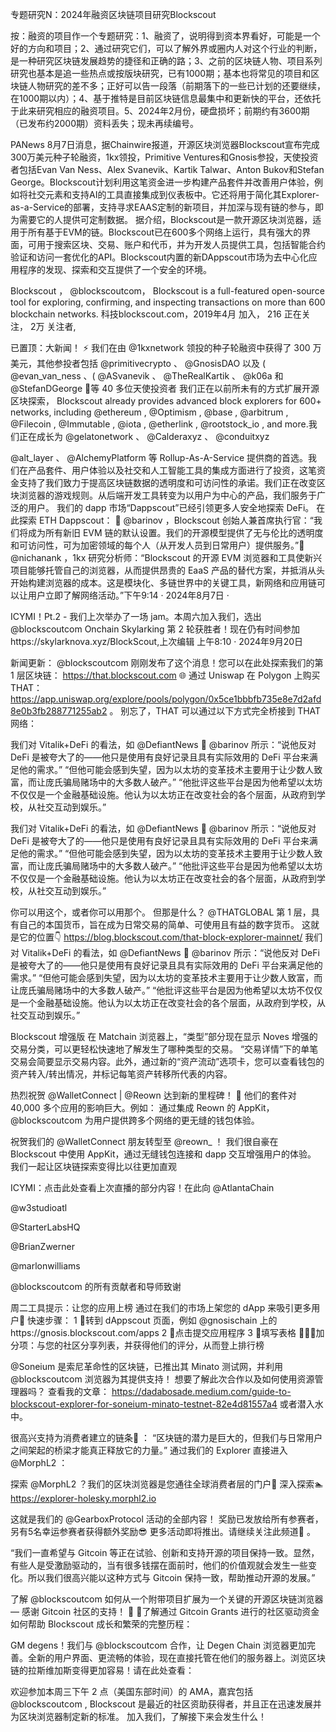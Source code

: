 专题研究N：2024年融资区块链项目研究Blockscout


按：融资的项目作一个专题研究：1、融资了，说明得到资本界看好，可能是一个好的方向和项目；2、通过研究它们，可以了解外界或圈内人对这个行业的判断，是一种研究区块链发展趋势的捷径和正确的路；3、之前的区块链人物、项目系列研究也基本是追一些热点或按版块研究，已有1000期；基本也将常见的项目和区块链人物研究的差不多；正好可以告一段落（前期落下的一些已计划的还要继续，在1000期以内）；4、基于推特是目前区块链信息最集中和更新快的平台，还依托于此来研究相应的融资项目。5、2024年2月份，硬盘损坏；前期约有3600期（已发布约2000期）资料丢失；现未再续编号。

PANews 8月7日消息，据Chainwire报道，开源区块浏览器Blockscout宣布完成300万美元种子轮融资，1kx领投，Primitive Ventures和Gnosis参投，天使投资者包括Evan Van Ness、Alex Svanevik、Kartik Talwar、Anton Bukov和Stefan George。Blockscout计划利用这笔资金进一步构建产品套件并改善用户体验，例如将社交元素和支持AI的工具直接集成到仪表板中。它还将用于简化其Explorer-as-a-Service的部署，支持寻求EAAS定制的新项目，并加深与现有链的参与，即为需要它的人提供可定制数据。
据介绍，Blockscout是一款开源区块浏览器，适用于所有基于EVM的链。Blockscout已在600多个网络上运行，具有强大的界面，可用于搜索区块、交易、账户和代币，并为开发人员提供工具，包括智能合约验证和访问一套优化的API。Blockscout内置的新DAppscout市场为去中心化应用程序的发现、探索和交互提供了一个安全的环境。

Blockscout
，
@blockscoutcom，
Blockscout is a full-featured open-source tool for exploring, confirming, and inspecting transactions on more than 600 blockchain networks.
科技blockscout.com，2019年4月 加入，
216 正在关注，
2万 关注者,


已置顶：大新闻！ ⚡
我们在由
@1kxnetwork
领投的种子轮融资中获得了 300 万美元，其他参投者包括
@primitivecrypto
 、 
@GnosisDAO
以及 ( 
@evan_van_ness
 、( 
@ASvanevik
 、 
@TheRealKartik
 、 
@k06a
和
@StefanDGeorge
 🌟等 40 多位天使投资者
我们正在以前所未有的方式扩展开源区块探索，
Blockscout already provides advanced block explorers for 600+ networks, including 
@ethereum
, 
@Optimism
, 
@base
, 
@arbitrum
, 
@Filecoin
, 
@Immutable
, 
@iota
, 
@etherlink
, 
@rootstock_io
, and more.我们正在成长为
@gelatonetwork
 、 
@Calderaxyz
 、 
@conduitxyz
 
@alt_layer
 、 
@AlchemyPlatform
等 Rollup-As-A-Service 提供商的首选。我们在产品套件、用户体验以及社交和人工智能工具的集成方面进行了投资，这笔资金支持了我们致力于提高区块链数据的透明度和可访问性的承诺。我们正在改变区块浏览器的游戏规则。从后端开发工具转变为以用户为中心的产品，我们服务于广泛的用户。
我们的 dapp 市场“Dappscout”已经引领更多人安全地探索 DeFi。
在此探索 ETH Dappscout：
💬 
@barinov
 ，Blockscout 创始人兼首席执行官：“我们将成为所有新旧 EVM 链的默认设置。我们的开源模型提供了无与伦比的透明度和可访问性，可为加密领域的每个人（从开发人员到日常用户）提供服务。”💬 
@nichanank
 ，1kx 研究分析师：“Blockscout 的开源 EVM 浏览器和工具使新兴项目能够托管自己的浏览器，从而提供昂贵的 EaaS 产品的替代方案，并抵消从头开始构建浏览器的成本。这是模块化、多链世界中的关键工具，新网络和应用链可以让用户立即了解网络活动。”下午9:14 · 2024年8月7日
·

ICYMI！Pt.2 - 我们上次举办了一场 jam。本周六加入我们，选出
@blockscoutcom
 Onchain Skylarking 第 2 轮获胜者！现在仍有时间参加https://skylarknova.xyz/BlockScout,上次编辑
上午8:10 · 2024年9月20日

新闻更新： 
@blockscoutcom
刚刚发布了这个消息！您可以在此处探索我们的第 1 层区块链： https://that.blockscout.com 🌐
通过 Uniswap 在 Polygon 上购买 THAT： https://app.uniswap.org/explore/pools/polygon/0x5ce1bbbfb735e8e7d2afd8e0b3fb288771255ab2 。
别忘了，THAT 可以通过以下方式完全桥接到 THAT 网络：

我们对 Vitalik+DeFi 的看法，如
@DefiantNews
 🫡
@barinov
所示：“说他反对 DeFi 是被夸大了的——他只是使用有良好记录且具有实际效用的 DeFi 平台来满足他的需求。”
“但他可能会感到失望，因为以太坊的变革技术主要用于让少数人致富，而让庞氏骗局赌场中的大多数人破产。”
“他批评这些平台是因为他希望以太坊不仅仅是一个金融基础设施。他认为以太坊正在改变社会的各个层面，从政府到学校，从社交互动到娱乐。”

我们对 Vitalik+DeFi 的看法，如
@DefiantNews
 🫡
@barinov
所示：“说他反对 DeFi 是被夸大了的——他只是使用有良好记录且具有实际效用的 DeFi 平台来满足他的需求。”
“但他可能会感到失望，因为以太坊的变革技术主要用于让少数人致富，而让庞氏骗局赌场中的大多数人破产。”
“他批评这些平台是因为他希望以太坊不仅仅是一个金融基础设施。他认为以太坊正在改变社会的各个层面，从政府到学校，从社交互动到娱乐。”

你可以用这个，或者你可以用那个。
但那是什么？
@THATGLOBAL
第 1 层，具有自己的本国货币，旨在成为日常交易的简单、可使用且有益的数字货币。
这就是它的位置👇
https://blog.blockscout.com/that-block-explorer-mainnet/
我们对 Vitalik+DeFi 的看法，如
@DefiantNews
 🫡
@barinov
所示：“说他反对 DeFi 是被夸大了的——他只是使用有良好记录且具有实际效用的 DeFi 平台来满足他的需求。”
“但他可能会感到失望，因为以太坊的变革技术主要用于让少数人致富，而让庞氏骗局赌场中的大多数人破产。”
“他批评这些平台是因为他希望以太坊不仅仅是一个金融基础设施。他认为以太坊正在改变社会的各个层面，从政府到学校，从社交互动到娱乐。”

Blockscout 增强版
在 Matchain 浏览器上，“类型”部分现在显示 Noves 增强的交易分类，可以更轻松快速地了解发生了哪种类型的交易。
“交易详情”下的单笔交易会简要显示交易内容。此外，通过新的“资产流动”选项卡，您可以查看钱包的资产转入/转出情况，并标记每笔资产转移所代表的内容。

热烈祝贺
@WalletConnect
 | 
@Reown
达到新的里程碑！ 🎉
他们的套件对 40,000 多个应用的​​影响巨大。例如：
通过集成 Reown 的 AppKit， 
@blockscoutcom
为用户提供跨多个网络的更无缝的钱包体验。

祝贺我们的
@WalletConnect
朋友转型至
@reown_
 ！
我们很自豪在 Blockscout 中使用 AppKit，通过无缝钱包连接和 dapp 交互增强用户的体验。
我们一起让区块链探索变得比以往更加直观

ICYMI：点击此处查看上次直播的部分内容！在此向
@AtlantaChain
 
@w3studioatl
 
@StarterLabsHQ
 
@BrianZwerner
 
@marlonwilliams
 
@blockscoutcom
的所有贡献者和导师致谢

周二工具提示：让您的应用上榜
通过在我们的市场上架您的 dApp 来吸引更多用户📣
快速步骤：
1 ⃣转到 dAppscout 页面，例如
@gnosischain
上的https://gnosis.blockscout.com/apps
2 ⃣点击提交应用程序
3 ⃣填写表格
🌟🌟🌟加分项：与您的社区分享列表，并获得他们的评分，从而登上排行榜

@Soneium
是索尼革命性的区块链，已推出其 Minato 测试网，并利用
@blockscoutcom
浏览器为其提供支持！
想要了解此次合作以及如何使用资源管理器吗？
查看我的文章： https://dadabosade.medium.com/guide-to-blockscout-explorer-for-soneium-minato-testnet-82e4d81557a4
或者潜入水中。

很高兴支持为消费者建立的链条🐨 ：
“区块链的潜力是巨大的，但我们与日常用户之间架起的桥梁才能真正释放它的力量。”
通过我们的 Explorer 直接进入
@MorphL2
 ：

探索
@MorphL2
 ？我们的区块浏览器是您通往全球消费者层的门户🐨
深入探索🏊 https://explorer-holesky.morphl2.io

这就是我们的
@GearboxProtocol
活动的全部内容！
奖励已发放给所有参赛者，另有5名幸运参赛者获得额外奖励😎
更多活动即将推出。请继续关注此频道👀 。

“我们一直希望与 Gitcoin 等正在试验、创新和支持开源的项目保持一致。显然，有些人是受激励驱动的，当有很多钱摆在面前时，他们的价值观就会发生一些变化。所以我们很高兴能以这种方式与 Gitcoin 保持一致，帮助推动开源的发展。”

了解
@blockscoutcom
如何从一个附带项目扩展为一个关键的开源区块链浏览器 — 感谢 Gitcoin 社区的支持！ 💪
🔗了解通过 Gitcoin Grants 进行的社区驱动资金如何帮助 Blockscout 成长和繁荣的完整历程：

GM degens！我们与
@blockscoutcom
合作，让 Degen Chain 浏览器更加完善。全新的用户界面、更流畅的体验，现在直接托管在他们的服务器上。浏览区块链的拉斯维加斯变得更加容易！请在此处查看：

欢迎参加本周三下午 2 点（美国东部时间）的 AMA，嘉宾包括
@blockscoutcom
,
Blockscout 是最近的社区资助获得者，并且正在迅速发展并为区块浏览器制定新的标准。
加入我们，了解接下来会发生什么！
